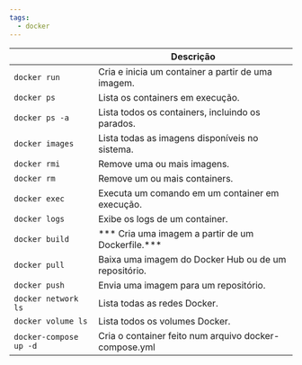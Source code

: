 ```yaml
---
tags:
  - docker
---
```


|                        | Descrição                                             |
| :--------------------- | ----------------------------------------------------- |
| `docker run`           | Cria e inicia um container a partir de uma imagem.    |
| `docker ps`            | Lista os containers em execução.                      |
| `docker ps -a`         | Lista todos os containers, incluindo os parados.      |
| `docker images`        | Lista todas as imagens disponíveis no sistema.        |
| `docker rmi`           | Remove uma ou mais imagens.                           |
| `docker rm`            | Remove um ou mais containers.                         |
| `docker exec`          | Executa um comando em um container em execução.       |
| `docker logs`          | Exibe os logs de um container.                        |
| `docker build`         | *** Cria uma imagem a partir de um Dockerfile.***     |
| `docker pull`          | Baixa uma imagem do Docker Hub ou de um repositório.  |
| `docker push`          | Envia uma imagem para um repositório.                 |
| `docker network ls`    | Lista todas as redes Docker.                          |
| `docker volume ls`     | Lista todos os volumes Docker.                        |
| `docker-compose up -d` | Cria o container feito num arquivo docker-compose.yml |
